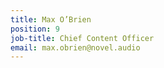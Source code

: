 ```yaml
---
title: Max O’Brien
position: 9
job-title: Chief Content Officer
email: max.obrien@novel.audio
---
```


